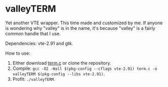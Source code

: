# valleyTERM
Yet another VTE wrapper. This time made and customized by me.
If anyone is wondering why "valley" is in the name, it's because "valley" is a fairly common handle that I use.

Dependencies: vte-2.91 and gtk.

How to use:
1. Either download [term.c](https://github.com/Phate6660/term/blob/master/term.c) or clone the repository.
2. Compile: `gcc -O2 -Wall $(pkg-config --cflags vte-2.91) term.c -o valleyTERM $(pkg-config --libs vte-2.91)`.
3. Profit: `./valleyTERM`.
